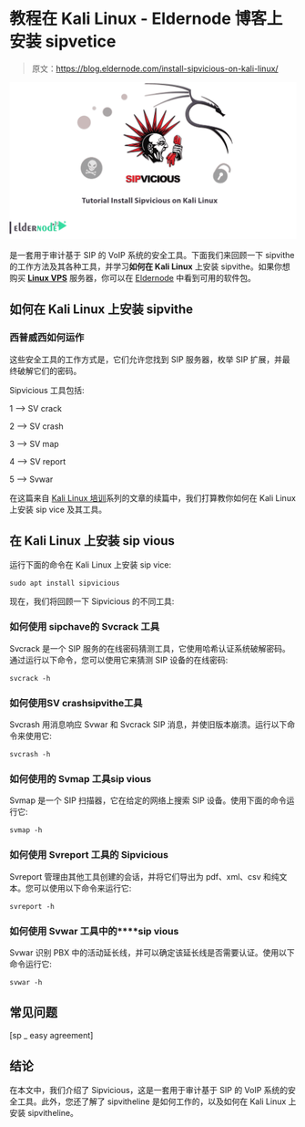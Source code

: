# 教程在 Kali Linux - Eldernode 博客上安装 sipvetice

> 原文：<https://blog.eldernode.com/install-sipvicious-on-kali-linux/>

![Tutorial-Install-Sipvicious-on-Kali-Linux](img/a3dd3114339f2b29e50be8a2b5c4ba84.png)

是一套用于审计基于 SIP 的 VoIP 系统的安全工具。下面我们来回顾一下 sipvithe 的工作方法及其各种工具，并学习**如何在 Kali Linux** 上安装 sipvithe。如果你想购买 [**Linux VPS**](https://eldernode.com/linux-vps/) 服务器，你可以在 [Eldernode](https://eldernode.com/) 中看到可用的软件包。

## **如何在 Kali Linux 上安装 sipvithe**

### **西普威西如何运作**

这些安全工具的工作方式是，它们允许您找到 SIP 服务器，枚举 SIP 扩展，并最终破解它们的密码。

Sipvicious 工具包括:

1 –> SV crack

2 –> SV crash

3 –> SV map

4 –> SV report

5 –> Svwar

在这篇来自 [Kali Linux 培训](https://blog.eldernode.com/tag/kali-linux/)系列的文章的续篇中，我们打算教你如何在 Kali Linux 上安装 sip vice 及其工具。

## **在 Kali Linux 上安装 sip vious**

运行下面的命令在 Kali Linux 上安装 sip vice:

```
sudo apt install sipvicious
```

现在，我们将回顾一下 Sipvicious 的不同工具:

### **如何使用 sipchave**的 Svcrack 工具

Svcrack 是一个 SIP 服务的在线密码猜测工具，它使用哈希认证系统破解密码。通过运行以下命令，您可以使用它来猜测 SIP 设备的在线密码:

```
svcrack -h
```

### **如何使用****SV crash****sipvithe**工具

Svcrash 用消息响应 Svwar 和 Svcrack SIP 消息，并使旧版本崩溃。运行以下命令来使用它:

```
svcrash -h
```

### **如何使用**的 Svmap 工具**sip vious**

Svmap 是一个 SIP 扫描器，它在给定的网络上搜索 SIP 设备。使用下面的命令运行它:

```
svmap -h
```

### **如何使用** **Svreport** **工具的** **Sipvicious**

Svreport 管理由其他工具创建的会话，并将它们导出为 pdf、xml、csv 和纯文本。您可以使用以下命令来运行它:

```
svreport -h
```

### **如何使用** **Svwar** **工具中的****sip vious**

Svwar 识别 PBX 中的活动延长线，并可以确定该延长线是否需要认证。使用以下命令运行它:

```
svwar -h
```

## **常见问题**

[sp _ easy agreement]

## 结论

在本文中，我们介绍了 Sipvicious，这是一套用于审计基于 SIP 的 VoIP 系统的安全工具。此外，您还了解了 sipvitheline 是如何工作的，以及如何在 Kali Linux 上安装 sipvitheline。